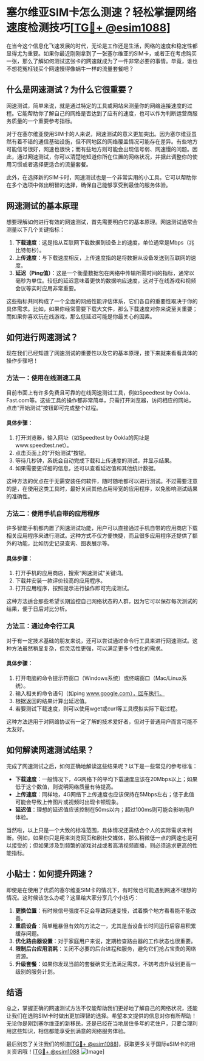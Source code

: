 # 塞尔维亚SIM卡怎么测速？轻松掌握网络速度检测技巧[[TG💪+ @esim1088](https://t.me/s/esim1088)]

在当今这个信息化飞速发展的时代，无论是工作还是生活，网络的速度和稳定性都显得尤为重要。如果你最近刚刚拿到了一张塞尔维亚的SIM卡，或者正在考虑购买一张，那么了解如何测试这张卡的网速就成为了一件非常必要的事情。毕竟，谁也不想花冤枉钱买个网速慢得像蜗牛一样的流量套餐吧？

## 什么是网速测试？为什么它很重要？

网速测试，简单来说，就是通过特定的工具或网站来测量你的网络连接速度的过程。它能帮助你了解自己的网络是否达到了应有的速度，也可以作为判断运营商服务质量的一个重要参考指标。

对于在塞尔维亚使用SIM卡的人来说，网速测试的意义更加突出。因为塞尔维亚虽然有着不错的通信基础设施，但不同地区的网络覆盖情况可能存在差异。有些地方可能信号很好，网速也很快；而有些地方则可能会出现信号弱、网速慢的问题。因此，通过网速测试，你可以清楚地知道你所在位置的网络状况，并据此调整你的使用习惯或者选择更适合的流量套餐。

此外，在选择新的SIM卡时，网速测试也是一个非常实用的小工具。它可以帮助你在多个选项中做出明智的选择，确保自己能够享受到最佳的服务体验。

## 网速测试的基本原理

想要理解如何进行有效的网速测试，首先需要明白它的基本原理。网速测试通常会测量以下几个关键指标：

1. **下载速度**：这是指从互联网下载数据到设备上的速度，单位通常是Mbps（兆比特每秒）。
2. **上传速度**：与下载速度相反，上传速度指的是将数据从设备发送到互联网的速度。
3. **延迟（Ping值）**：这是一个衡量数据包在网络中传输所需时间的指标，通常以毫秒为单位。较低的延迟意味着更快的数据响应速度，这对于在线游戏和视频会议等实时应用非常重要。

这些指标共同构成了一个全面的网络性能评估体系，它们各自的重要性取决于你的具体需求。比如，如果你经常需要下载大文件，那么下载速度对你来说至关重要；而如果你喜欢玩在线游戏，那么低延迟可能是你最关心的因素。

## 如何进行网速测试？

现在我们已经知道了网速测试的重要性以及它的基本原理，接下来就来看看具体的操作步骤吧！

### 方法一：使用在线测速工具

目前市面上有许多免费且可靠的在线网速测试工具，例如Speedtest by Ookla、Fast.com等。这些工具的操作都非常简单，只需打开浏览器，访问相应的网站，点击“开始测试”按钮即可完成整个过程。

#### 具体步骤：
1. 打开浏览器，输入网址（如Speedtest by Ookla的网址是www.speedtest.net）。
2. 点击页面上的“开始测试”按钮。
3. 等待几秒钟，系统会自动完成下载和上传速度的测试，并显示结果。
4. 如果需要更详细的信息，还可以查看延迟值和其他统计数据。

这种方法的优点在于无需安装任何软件，随时随地都可以进行测试。不过需要注意的是，在使用这类工具时，最好关闭其他占用带宽的应用程序，以免影响测试结果的准确性。

### 方法二：使用手机自带的应用程序

许多智能手机都内置了网速测试功能，用户可以直接通过手机自带的应用商店下载相关应用程序来进行测试。这种方式不仅方便快捷，而且很多应用程序还提供了额外的功能，比如历史记录查询、图表展示等。

#### 具体步骤：
1. 打开手机的应用商店，搜索“网速测试”关键词。
2. 下载并安装一款评价较高的应用程序。
3. 打开应用程序，按照提示进行操作即可完成测试。

这种方法适合那些希望长期监控自己网络状态的人群，因为它可以保存每次测试的结果，便于日后对比分析。

### 方法三：通过命令行工具

对于有一定技术基础的朋友来说，还可以尝试通过命令行工具来进行网速测试。这种方法虽然稍显复杂，但灵活性更强，可以满足更多个性化的需求。

#### 具体步骤：
1. 打开电脑的命令提示符窗口（Windows系统）或终端窗口（Mac/Linux系统）。
2. 输入相关的命令语句（如ping www.google.com），回车执行。
3. 根据返回的结果计算出延迟值。
4. 若要测试下载速度，则可以使用wget或curl等工具模拟实际下载过程。

这种方法适用于对网络协议有一定了解的技术爱好者，但对于普通用户而言可能不太友好。

## 如何解读网速测试结果？

完成了网速测试之后，如何正确地解读这些结果呢？以下是一些常见的参考标准：

- **下载速度**：一般情况下，4G网络下的平均下载速度应该在20Mbps以上；如果低于这个数值，则说明网络质量有待提高。
- **上传速度**：同样地，4G网络下上传速度也应该保持在5Mbps左右；低于此值可能会导致上传图片或视频时出现卡顿现象。
- **延迟值**：理想的延迟值应该控制在50ms以内；超过100ms则可能会影响用户体验。

当然啦，以上只是一个大致的标准范围，具体情况还需结合个人的实际需求来判断。例如，如果你只是用来浏览网页和刷社交媒体，那么稍微低一点的网速也是可以接受的；但如果涉及到频繁的游戏对战或者高清视频直播，则必须追求更高的性能指标。

## 小贴士：如何提升网速？

即使是在使用了优质的塞尔维亚SIM卡的情况下，有时候也可能遇到网速不理想的情况。这时候该怎么办呢？这里给大家分享几个小技巧：

1. **更换位置**：有时候信号强度不足会导致网速变慢，试着换个地方看看能不能改善。
2. **重启设备**：简单粗暴但有效的方法之一，尤其是当设备长时间运行后容易积累缓存问题。
3. **优化路由器设置**：对于家庭用户来说，定期检查路由器的工作状态也很重要。
4. **限制后台应用消耗**：关闭不必要的后台进程和服务，避免它们抢占宝贵的网络资源。
5. **升级套餐**：如果你发现当前的套餐确实无法满足需求，不妨考虑升级到更高一级别的服务计划。

## 结语

总之，掌握正确的网速测试方法不仅能帮助我们更好地了解自己的网络状况，还能让我们在选购SIM卡时做出更加理智的选择。希望本文提供的信息对你有所帮助！无论你是刚到塞尔维亚的新移民，还是已经在当地居住多年的老住户，只要合理利用这些知识，相信都能享受到满意的网络服务体验。

最后别忘了关注我们的频道[[TG💪+ @esim1088](https://t.me/s/esim1088)]，获取更多关于国际eSIM卡的相关资讯哦！[[TG💪+ @esim1088](https://t.me/s/esim1088) ![Image](https://i.postimg.cc/4NQfJmqS/Snipaste-2025-05-13-00-14-12.png)]